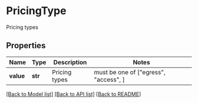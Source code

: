 # PricingType

Pricing types

## Properties
Name | Type | Description | Notes
------------ | ------------- | ------------- | -------------
**value** | **str** | Pricing types |  must be one of ["egress", "access", ]

[[Back to Model list]](../README.md#documentation-for-models) [[Back to API list]](../README.md#documentation-for-api-endpoints) [[Back to README]](../README.md)


